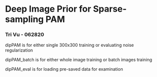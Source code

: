 # Deep Image Prior for Sparse-sampling PAM
### Tri Vu - 062820
dipPAM is for either single 300x300 training or evaluating noise regularization

dipPAM_batch is for either whole image training or batch images training

dipPAM_eval is for loading pre-saved data for examination

